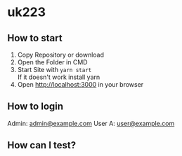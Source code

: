# uk223

## How to start 
1. Copy Repository or download
2. Open the Folder in CMD
3. Start Site with `yarn start`  
   If it doesn't work install yarn
4. Open [http://localhost:3000](http://localhost:3000) in your browser

## How to login
Admin: admin@example.com
User A: user@example.com

## How can I test?
